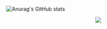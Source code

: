 ![Anurag's GitHub stats](https://github-readme-stats.vercel.app/api?username=choitjddn0311&hide=contribs,prs&show_icons=true&theme=graywhite)

<div align="center">
  <img src="https://i.pinimg.com/originals/2b/0f/33/2b0f33f09eaf49b316b05dcae1a4aacb.gif" />
</div>
